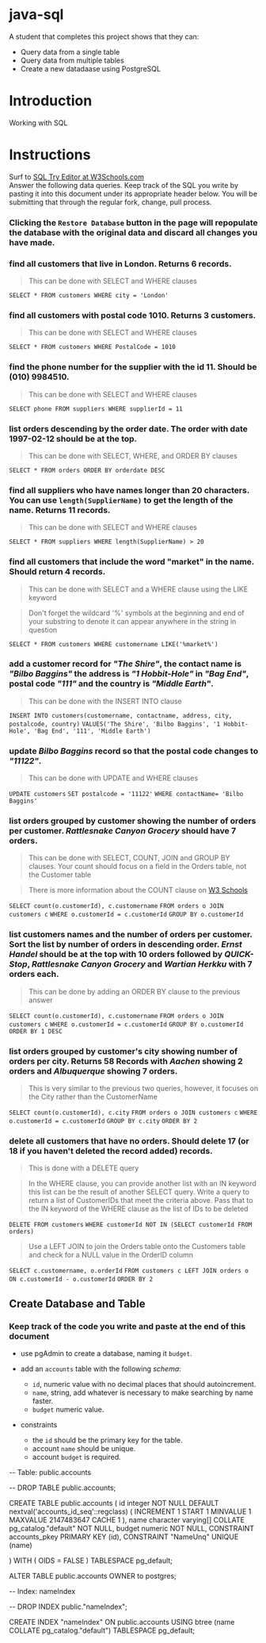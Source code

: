 # java-sql

A student that completes this project shows that they can:
* Query data from a single table
* Query data from multiple tables
* Create a new datadaase using PostgreSQL

# Introduction

Working with SQL

# Instructions

Surf to [SQL Try Editor at W3Schools.com](https://www.w3schools.com/Sql/tryit.asp?filename=trysql_select_top)  
Answer the following data queries. Keep track of the SQL you write by pasting it into this document under its appropriate header below. You will be submitting that through the regular fork, change, pull process.

### **Clicking the `Restore Database` button in the page will repopulate the database with the original data and discard all changes you have made**.

### find all customers that live in London. Returns 6 records.
> This can be done with SELECT and WHERE clauses

`SELECT * FROM customers WHERE city = 'London'`

### find all customers with postal code 1010. Returns 3 customers.
> This can be done with SELECT and WHERE clauses

`SELECT * FROM customers WHERE PostalCode = 1010`

### find the phone number for the supplier with the id 11. Should be (010) 9984510.
> This can be done with SELECT and WHERE clauses

`SELECT phone FROM suppliers WHERE supplierId = 11`

### list orders descending by the order date. The order with date 1997-02-12 should be at the top.
> This can be done with SELECT, WHERE, and ORDER BY clauses

`SELECT * FROM orders ORDER BY orderdate DESC`

### find all suppliers who have names longer than 20 characters. You can use `length(SupplierName)` to get the length of the name. Returns 11 records.
> This can be done with SELECT and WHERE clauses

`SELECT * FROM suppliers WHERE length(SupplierName) > 20`

### find all customers that include the word "market" in the name. Should return 4 records.
> This can be done with SELECT and a WHERE clause using the LIKE keyword

> Don't forget the wildcard '%' symbols at the beginning and end of your substring to denote it can appear anywhere in the string in question

`SELECT * FROM customers WHERE customername LIKE('%market%')`

### add a customer record for _"The Shire"_, the contact name is _"Bilbo Baggins"_ the address is _"1 Hobbit-Hole"_ in _"Bag End"_, postal code _"111"_ and the country is _"Middle Earth"_.
> This can be done with the INSERT INTO clause

`INSERT INTO customers(customername, contactname, address, city, postalcode, country)`
`VALUES('The Shire', 'Bilbo Baggins', '1 Hobbit-Hole', 'Bag End', '111', 'Middle Earth')`

### update _Bilbo Baggins_ record so that the postal code changes to _"11122"_.
> This can be done with UPDATE and WHERE clauses

`UPDATE customers`
`SET postalcode = '11122'`
`WHERE contactName= 'Bilbo Baggins'`

### list orders grouped by customer showing the number of orders per customer. _Rattlesnake Canyon Grocery_ should have 7 orders.
> This can be done with SELECT, COUNT, JOIN and GROUP BY clauses. Your count should focus on a field in the Orders table, not the Customer table

> There is more information about the COUNT clause on [W3 Schools](https://www.w3schools.com/sql/sql_count_avg_sum.asp)

`SELECT count(o.customerId), c.customername`
`FROM orders o JOIN customers c`
`WHERE o.customerId = c.customerId`
`GROUP BY o.customerId`

### list customers names and the number of orders per customer. Sort the list by number of orders in descending order. _Ernst Handel_ should be at the top with 10 orders followed by _QUICK-Stop_, _Rattlesnake Canyon Grocery_ and _Wartian Herkku_ with 7 orders each.
> This can be done by adding an ORDER BY clause to the previous answer

`SELECT count(o.customerId), c.customername`
`FROM orders o JOIN customers c`
`WHERE o.customerId = c.customerId`
`GROUP BY o.customerId`
`ORDER BY 1 DESC`

### list orders grouped by customer's city showing number of orders per city. Returns 58 Records with _Aachen_ showing 2 orders and _Albuquerque_ showing 7 orders.
> This is very similar to the previous two queries, however, it focuses on the City rather than the CustomerName

`SELECT count(o.customerId), c.city`
`FROM orders o JOIN customers c`
`WHERE o.customerId = c.customerId`
`GROUP BY c.city`
`ORDER BY 2`

### delete all customers that have no orders. Should delete 17 (or 18 if you haven't deleted the record added) records.
> This is done with a DELETE query

> In the WHERE clause, you can provide another list with an IN keyword this list can be the result of another SELECT query. Write a query to return a list of CustomerIDs that meet the criteria above. Pass that to the IN keyword of the WHERE clause as the list of IDs to be deleted

`DELETE FROM customers`
`WHERE customerId NOT IN (SELECT customerId FROM orders)`
 
> Use a LEFT JOIN to join the Orders table onto the Customers table and check for a NULL value in the OrderID column

`SELECT c.customername, o.orderId`
`FROM customers c LEFT JOIN orders o ON c.customerId - o.customerId`
`ORDER BY 2`

## Create Database and Table

### Keep track of the code you write and paste at the end of this document

- use pgAdmin to create a database, naming it `budget`.
- add an `accounts` table with the following _schema_:

  - `id`, numeric value with no decimal places that should autoincrement.
  - `name`, string, add whatever is necessary to make searching by name faster.
  - `budget` numeric value.

- constraints
  - the `id` should be the primary key for the table.
  - account `name` should be unique.
  - account `budget` is required.


-- Table: public.accounts

-- DROP TABLE public.accounts;

CREATE TABLE public.accounts
(
    id integer NOT NULL DEFAULT nextval('accounts_id_seq'::regclass) ( INCREMENT 1 START 1 MINVALUE 1 MAXVALUE 2147483647 CACHE 1 ),
    name character varying[] COLLATE pg_catalog."default" NOT NULL,
    budget numeric NOT NULL,
    CONSTRAINT accounts_pkey PRIMARY KEY (id),
    CONSTRAINT "NameUnq" UNIQUE (name)

)
WITH (
    OIDS = FALSE
)
TABLESPACE pg_default;

ALTER TABLE public.accounts
    OWNER to postgres;

-- Index: nameIndex

-- DROP INDEX public."nameIndex";

CREATE INDEX "nameIndex"
    ON public.accounts USING btree
    (name COLLATE pg_catalog."default")
    TABLESPACE pg_default;